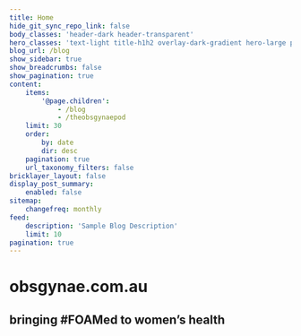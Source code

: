 ```yaml
---
title: Home
hide_git_sync_repo_link: false
body_classes: 'header-dark header-transparent'
hero_classes: 'text-light title-h1h2 overlay-dark-gradient hero-large parallax'
blog_url: /blog
show_sidebar: true
show_breadcrumbs: false
show_pagination: true
content:
    items:
        '@page.children':
            - /blog
            - /theobsgynaepod
    limit: 30
    order:
        by: date
        dir: desc
    pagination: true
    url_taxonomy_filters: false
bricklayer_layout: false
display_post_summary:
    enabled: false
sitemap:
    changefreq: monthly
feed:
    description: 'Sample Blog Description'
    limit: 10
pagination: true
---
```


#  **obsgynae**.com.au
##  bringing #FOAMed to women’s health
